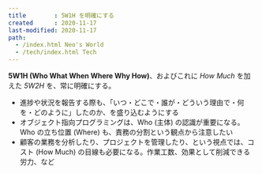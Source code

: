 ```yaml
---
title        : 5W1H を明確にする
created      : 2020-11-17
last-modified: 2020-11-17
path:
  - /index.html Neo's World
  - /tech/index.html Tech
---
```


__5W1H (Who What When Where Why How)__、およびこれに _How Much_ を加えた _5W2H_ を、常に明確にする。

- 進捗や状況を報告する際も、「いつ・どこで・誰が・どういう理由で・何を・どのように」したのか、を盛り込むようにする
- オブジェクト指向プログラミングは、Who (主体) の認識が重要になる。Who の立ち位置 (Where) も、責務の分割という観点から注意したい
- 顧客の業務を分析したり、プロジェクトを管理したり、という視点では、コスト (How Much) の目線も必要になる。作業工数、効果として削減できる労力、など
